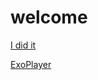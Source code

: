# welcome



[I did it](https://qiita.com/yonori/private/9f4089ba794af17bfb04)

[ExoPlayer](http://google.github.io/ExoPlayer/guide.html#traditional-media-playbacks)

